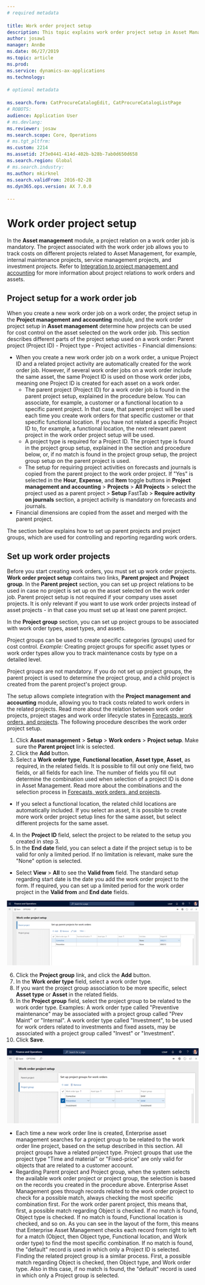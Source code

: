 ```yaml
---
# required metadata

title: Work order project setup
description: This topic explains work order project setup in Asset Management.
author: josaw1
manager: AnnBe
ms.date: 06/27/2019
ms.topic: article
ms.prod: 
ms.service: dynamics-ax-applications
ms.technology: 

# optional metadata

ms.search.form: CatProcureCatalogEdit, CatProcureCatalogListPage
# ROBOTS: 
audience: Application User
# ms.devlang: 
ms.reviewer: josaw
ms.search.scope: Core, Operations
# ms.tgt_pltfrm: 
ms.custom: 2214
ms.assetid: 2f3e0441-414d-402b-b28b-7ab0d650d658
ms.search.region: Global
# ms.search.industry: 
ms.author: mkirknel
ms.search.validFrom: 2016-02-28
ms.dyn365.ops.version: AX 7.0.0

---
```


# Work order project setup

In the **Asset management** module, a project relation on a work order job is mandatory. The project associated with the work order job allows you to track costs on different projects related to Asset Management, for example, internal maintenance projects, service management projects, and investment projects. Refer to [Integration to project management and accounting](../integration-to-project-management-and-accounting/forecasts-work-orders-and-projects.md) for more information about project relations to work orders and assets.

## Project setup for a work order job

When you create a new work order job on a work order, the project setup in the **Project management and accounting** module, and the work order project setup in **Asset management** determine how projects can be used for cost control on the asset selected on the work order job. This section describes different parts of the project setup used on a work order: Parent project (Project ID) - Project type - Project activities - Financial dimensions:

- When you create a new work order job on a work order, a unique Project ID and a related project activity are automatically created for the work order job. However, if several work order jobs on a work order include the same asset, the same Project ID is used on those work order jobs, meaning one Project ID is created for each asset on a work order.  
  - The parent project (Project ID) for a work order job is found in the parent project setup, explained in the procedure below. You can associate, for example, a customer or a functional location to a specific parent project. In that case, that parent project will be used each time you create work orders for that specific customer or that specific functional location. If you have not related a specific Project ID to, for example, a functional location, the next relevant parent project in the work order project setup will be used.  
  - A project type is required for a Project ID. The project type is found in the project group setup, explained in the section and procedure below, or, if no match is found in the project group setup, the project group setup on the parent project is used.  
  - The setup for requiring project activities on forecasts and journals is copied from the parent project to the work order project. If "Yes" is selected in the **Hour**, **Expense**, and **Item** toggle buttons in **Project management and accounting** > **Projects** > **All Projects** > select the project used as a parent project > **Setup** FastTab > **Require activity on journals** section, a project activity is mandatory on forecasts and journals.  
- Financial dimensions are copied from the asset and merged with the parent project.

The section below explains how to set up parent projects and project groups, which are used for controlling and reporting regarding work orders.

## Set up work order projects

Before you start creating work orders, you must set up work order projects. **Work order project setup** contains two links, **Parent project** and **Project group**. In the **Parent project** section, you can set up project relations to be used in case no project is set up on the asset selected on the work order job. Parent project setup is not required if your company uses asset projects. It is only relevant if you want to use work order projects instead of asset projects - in that case you must set up at least one parent project.

In the **Project group** section, you can set up project groups to be associated with work order types, asset types, and assets.

Project groups can be used to create specific categories (groups) used for cost control. *Example:* Creating project groups for specific asset types or work order types allow you to track maintenance costs by type on a detailed level.

Project groups are not mandatory. If you do not set up project groups, the parent project is used to determine the project group, and a child project is created from the parent project's project group.

The setup allows complete integration with the **Project management and accounting** module, allowing you to track costs related to work orders in the related projects. Read more about the relation between work order projects, project stages and work order lifecycle states in [Forecasts, work orders, and projects](../integration-to-project-management-and-accounting/forecasts-work-orders-and-projects.md). The following procedure describes the work order project setup.

1. Click **Asset management** > **Setup** > **Work orders** > **Project setup**. Make sure the **Parent project** link is selected.
2. Click the **Add** button.
3. Select a **Work order type**, **Functional location**, **Asset type**, **Asset**, as required, in the related fields. It is possible to fill out only one field, two fields, or all fields for each line. The number of fields you fill out determine the combination used when selection of a project ID is done in Asset Management. Read more about the combinations and the selection process in [Forecasts, work orders, and projects](../integration-to-project-management-and-accounting/forecasts-work-orders-and-projects.md).

- If you select a functional location, the related child locations are automatically included. If you select an asset, it is possible to create more work order project setup lines for the same asset, but select different projects for the same asset.   

4. In the **Project ID** field, select the project to be related to the setup you created in step 3.
5. In the **End date** field, you can select a date if the project setup is to be valid for only a limited period. If no limitation is relevant, make sure the "None" option is selected.

- Select **View** > **All** to see the **Valid from** field. The standard setup regarding start date is the date you add the work order project to the form. If required, you can set up a limited period for the work order project in the **Valid from** and **End date** fields.


![Figure 1](media/17-setup-for-work-orders.png)

6. Click the **Project group** link, and click the **Add** button.
7. In the **Work order type** field, select a work order type.
8. If you want the project group association to be more specific, select **Asset type** or **Asset** in the related fields.
9. In the **Project group** field, select the project group to be related to the work order type. Examples: A work order type called "Preventive maintenance" may be associated with a project group called "Prev Maint" or "Internal". A work order type called "Investment", to be used for work orders related to investments and fixed assets, may be associated with a project group called "Invest" or "Investment".
10. Click **Save**.

![Figure 2](media/18-setup-for-work-orders.png)

- Each time a new work order line is created, Enterprise asset management searches for a project group to be related to the work order line project, based on the setup described in this section. All project groups have a related project type. Project groups that use the project type "Time and material" or "Fixed-price" are only valid for objects that are related to a customer account.  
- Regarding Parent project and Project group, when the system selects the available work order project or project group, the selection is based on the records you created in the procedure above. Enterprise Asset Management goes through records related to the work order project to check for a possible match, always checking the most specific combination first. For the work order parent project, this means that, first, a possible match regarding Object is checked. If no match is found, Object type is checked. If no match is found, Functional location is checked, and so on. As you can see in the layout of the form, this means that Enterprise Asset Management checks each record from right to left for a match (Object, then Object type, Functional location, and Work order type) to find the most specific combination. If no match is found, the "default" record is used in which only a Project ID is selected. Finding the related project group is a similar process. First, a possible match regarding Object is checked, then Object type, and Work order type. Also in this case, if no match is found, the "default" record is used in which only a Project group is selected.

